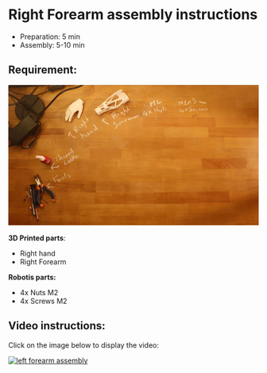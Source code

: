 # Right Forearm assembly instructions

- Preparation: 5 min
- Assembly: 5-10 min

## Requirement:
![left forearm BOM](../img/right_forearm_assembly_BOM.jpg)

**3D Printed parts**:
- Right hand
- Right Forearm


**Robotis parts:**
- 4x Nuts M2
- 4x Screws M2

## Video instructions:
Click on the image below to display the video:

[![left forearm assembly](http://img.youtube.com/vi/SUlM_mE3plc/0.jpg)](http://youtu.be/SUlM_mE3plc)

